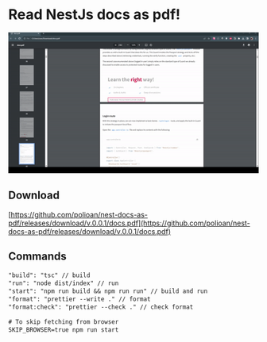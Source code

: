 # Read NestJs docs as pdf!

![Show](https://github.com/polioan/nest-docs-as-pdf/blob/master/show.gif)

## Download

[https://github.com/polioan/nest-docs-as-pdf/releases/download/v.0.0.1/docs.pdf](https://github.com/polioan/nest-docs-as-pdf/releases/download/v.0.0.1/docs.pdf)

## Commands

```json5
"build": "tsc" // build
"run": "node dist/index" // run
"start": "npm run build && npm run run" // build and run
"format": "prettier --write ." // format
"format:check": "prettier --check ." // check format
```

```shell
# To skip fetching from browser
SKIP_BROWSER=true npm run start
```
